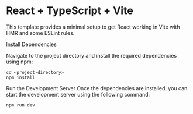 # React + TypeScript + Vite

This template provides a minimal setup to get React working in Vite with HMR and some ESLint rules.


Install Dependencies

Navigate to the project directory and install the required dependencies using npm:

    cd <project-directory>
    npm install


Run the Development Server
Once the dependencies are installed, you can start the development server using the following command:

    npm run dev

